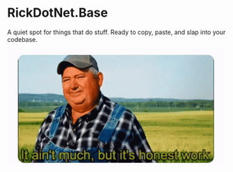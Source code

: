 # RickDotNet.Base

A quiet spot for things that do stuff. Ready to copy, paste, and slap into your codebase.

![Ain't Much](/honest.gif)